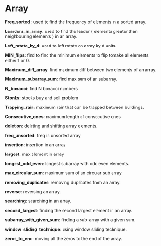 # Array

**Freq_sorted** : used to find the frequency of elements in a sorted array.

**Learders_in_array**: used to find the leader ( elements greater than neighbouring elements ) in an array.

**Left_rotate_by_d**: used to left rotate an array by d units.

**MIN_flips**: find to find the minimum elements to flip tomake all elements either 1 or 0.

**Maximum_diff_array**: find maximum diff between two elements of an array.

**Maximum_subarray_sum**: find max sum of an subarray.

**N_bonacci**: find N bonacci numbers

**Stonks**: stocks buy and sell problem

**Trapping_rain**: maximum rain that can be trapped between buildings.

**Consecutive_ones**: maximum length of consecutive ones

**deletion**: deleting and shifting array elements.

**freq_unsorted**: freq in unsorted array

**insertion**: insertion in an array

**largest**: max element in array

**longest_odd_even**: longest subarray with odd even elements.

**max_circular_sum**: maximum sum of an circular sub array

**removing_duplicates**: removing duplicates from an array.

**reverse**: reversing an array.

**searching**: searching in an array.

**second_largest**: finding the second largest element in an array.

**subarray_with_given_sum**: finding a sub-array with a given sum. 

**window_sliding_technique**: using window sliding technique.

**zeros_to_end**: moving all the zeros to the end of the array.

